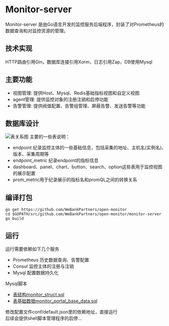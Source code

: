 # Monitor-server
Monitor-server 是由Go语言开发的监控服务后端程序，封装了对Prometheus的数据查询和对监控资源的管理。

## 技术实现
HTTP路由引用Gin，数据库连接引用Xorm，日志引用Zap，DB使用Mysql

## 主要功能
- 视图管理: 提供Host、Mysql、Redis基础指标视图和自定义视图
- agent管理: 提供监控对象的注册注销和启停功能
- 告警管理: 提供阀值配置、告警组管理、屏蔽告警、发送告警等功能

## 数据库设计
![表关系图](../wiki/images/monitor-db.png)
主要的一些表说明：
- endpoint 纪录监控主体的一些基础信息，包括采集的地址、主机名(实例名)、版本、采集周期等
- endpoint_metric 纪录endpoint的指标信息
- dashboard、panel、chart、button、search、option这些表用于监控视图的展示配置
- prom_metric用于纪录展示的指标名和promQL之间的转换关系

## 编译打包
```shell
go get https://github.com/WeBankPartners/open-monitor
cd $GOPATH/src/github.com/WeBankPartners/open-monitor/monitor-server
go build
```
## 运行
运行需要依赖如下几个服务
- Prometheus 历史数据查询、告警配置
- Consul 监控主体的注册与注销
- Mysql 配置数据持久化  

Mysql脚本  
- [表结构monitor_struct.sql](../wiki/db/monitor_sql_01_struct.sql)  
- [表基础数据monitor_portal_base_data.sql](../wiki/db/monitor_sql_02_base_data_cn.sql)

修改配置文件conf/default.json里的依赖地址，直接运行  
后续会提供shell脚本管理程序的启停...